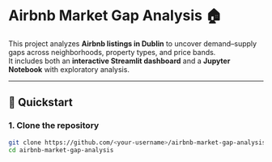 # Airbnb Market Gap Analysis 🏠

This project analyzes **Airbnb listings in Dublin** to uncover demand–supply gaps across neighborhoods, property types, and price bands.  
It includes both an **interactive Streamlit dashboard** and a **Jupyter Notebook** with exploratory analysis.

---

## 🚀 Quickstart

### 1. Clone the repository
```bash
git clone https://github.com/<your-username>/airbnb-market-gap-analysis.git
cd airbnb-market-gap-analysis